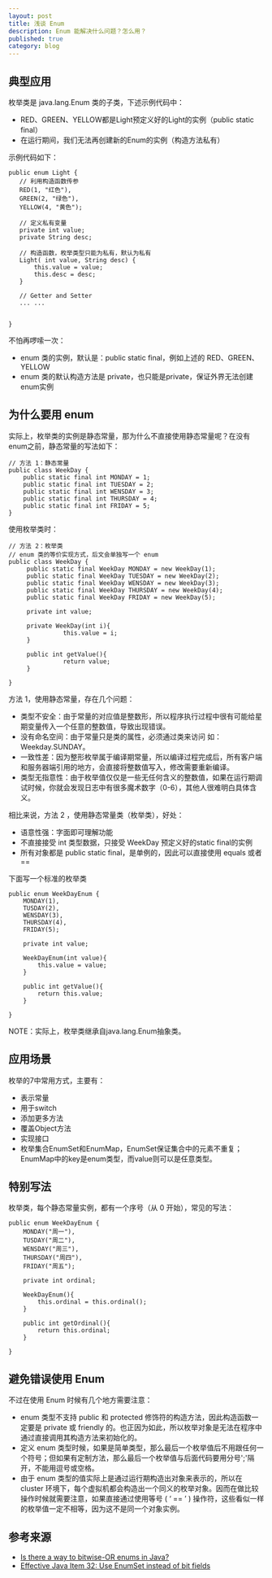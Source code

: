 ```yaml
---
layout: post
title: 浅谈 Enum
description: Enum 能解决什么问题？怎么用？
published: true
category: blog
---
```



## 典型应用

枚举类是 java.lang.Enum 类的子类，下述示例代码中：

* RED、GREEN、YELLOW都是Light预定义好的Light的实例（public static final）
* 在运行期间，我们无法再创建新的Enum的实例（构造方法私有）

示例代码如下：

	public enum Light {
       // 利用构造函数传参
       RED(1, "红色"),
       GREEN(2, "绿色"),
       YELLOW(4, "黄色");
       
       // 定义私有变量
       private int value;
       private String desc;
       
       // 构造函数，枚举类型只能为私有，默认为私有
       Light( int value, String desc) {
           this.value = value;
           this.desc = desc;
       }
       
       // Getter and Setter 
       ... ...       
       
       
    }

不怕再啰嗦一次：

* enum 类的实例，默认是：public static final，例如上述的 RED、GREEN、YELLOW
* enum 类的默认构造方法是 private，也只能是private，保证外界无法创建 enum实例

## 为什么要用 enum

实际上，枚举类的实例是静态常量，那为什么不直接使用静态常量呢？在没有 enum之前，静态常量的写法如下：

	// 方法 1：静态常量
	public class WeekDay {
        public static final int MONDAY = 1;
        public static final int TUESDAY = 2;
        public static final int WENSDAY = 3;
        public static final int THURSDAY = 4;
        public static final int FRIDAY = 5;
	}
	
使用枚举类时：

	// 方法 2：枚举类
	// enum 类的等价实现方式，后文会单独写一个 enum
	public class WeekDay {
         public static final WeekDay MONDAY = new WeekDay(1);
         public static final WeekDay TUESDAY = new WeekDay(2);
         public static final WeekDay WENSDAY = new WeekDay(3);
         public static final WeekDay THURSDAY = new WeekDay(4);
         public static final WeekDay FRIDAY = new WeekDay(5);
         
         private int value;
         
         private WeekDay(int i){
                   this.value = i;
         }
         
         public int getValue(){
                   return value;
         }
         
	}

方法 1，使用静态常量，存在几个问题：

* 类型不安全：由于常量的对应值是整数形，所以程序执行过程中很有可能给星期变量传入一个任意的整数值，导致出现错误。
* 没有命名空间：由于常量只是类的属性，必须通过类来访问 如： Weekday.SUNDAY。
* 一致性差：因为整形枚举属于编译期常量，所以编译过程完成后，所有客户端和服务器端引用的地方，会直接将整数值写入，修改需要重新编译。
* 类型无指意性：由于枚举值仅仅是一些无任何含义的整数值，如果在运行期调试时候，你就会发现日志中有很多魔术数字（0-6），其他人很难明白具体含义。

相比来说，方法 2 ，使用静态常量类（枚举类），好处：

* 语意性强：字面即可理解功能
* 不直接接受 int 类型数据，只接受 WeekDay 预定义好的static final的实例
* 所有对象都是 public static final，是单例的，因此可以直接使用 equals 或者 ==

下面写一个标准的枚举类

	public enum WeekDayEnum {
		MONDAY(1),
		TUSDAY(2),
		WENSDAY(3),
		THURSDAY(4),
		FRIDAY(5);
		
		private int value;
		
		WeekDayEnum(int value){
			this.value = value;
		}
		
		public int getValue(){
			return this.value;
		}
		
	}

NOTE：实际上，枚举类继承自java.lang.Enum抽象类。

## 应用场景

枚举的7中常用方式，主要有：

* 表示常量
* 用于switch
* 添加更多方法
* 覆盖Object方法
* 实现接口
* 枚举集合EnumSet和EnumMap，EnumSet保证集合中的元素不重复；EnumMap中的key是enum类型，而value则可以是任意类型。


## 特别写法

枚举类，每个静态常量实例，都有一个序号（从 0 开始），常见的写法：

	public enum WeekDayEnum {
		MONDAY("周一"),
		TUSDAY("周二"),
		WENSDAY("周三"),
		THURSDAY("周四"),
		FRIDAY("周五");
		
		private int ordinal;
		
		WeekDayEnum(){
			this.ordinal = this.ordinal();
		}
		
		public int getOrdinal(){
			return this.ordinal;
		}
		
	}


## 避免错误使用 Enum

不过在使用 Enum 时候有几个地方需要注意：

* enum 类型不支持 public 和 protected 修饰符的构造方法，因此构造函数一定要是 private 或 friendly 的。也正因为如此，所以枚举对象是无法在程序中通过直接调用其构造方法来初始化的。
* 定义 enum 类型时候，如果是简单类型，那么最后一个枚举值后不用跟任何一个符号；但如果有定制方法，那么最后一个枚举值与后面代码要用分号';'隔开，不能用逗号或空格。
* 由于 enum 类型的值实际上是通过运行期构造出对象来表示的，所以在 cluster 环境下，每个虚拟机都会构造出一个同义的枚举对象。因而在做比较操作时候就需要注意，如果直接通过使用等号 ( ‘ == ’ ) 操作符，这些看似一样的枚举值一定不相等，因为这不是同一个对象实例。













## 参考来源

* [Is there a way to bitwise-OR enums in Java?]
* [Effective Java Item 32: Use EnumSet instead of bit fields]












[NingG]:    http://ningg.github.com  "NingG"

[Is there a way to bitwise-OR enums in Java?]:	  http://stackoverflow.com/q/6282619
[Effective Java Item 32: Use EnumSet instead of bit fields]:	http://dhruba.name/2008/12/31/effective-java-item-32-use-enumset-instead-of-bit-fields/







